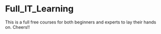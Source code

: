 # Full_IT_Learning
This is a full free courses for both beginners and experts to lay their hands on. Cheers!!
